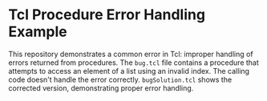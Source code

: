 # Tcl Procedure Error Handling Example

This repository demonstrates a common error in Tcl: improper handling of errors returned from procedures. The `bug.tcl` file contains a procedure that attempts to access an element of a list using an invalid index.  The calling code doesn't handle the error correctly.  `bugSolution.tcl` shows the corrected version, demonstrating proper error handling.